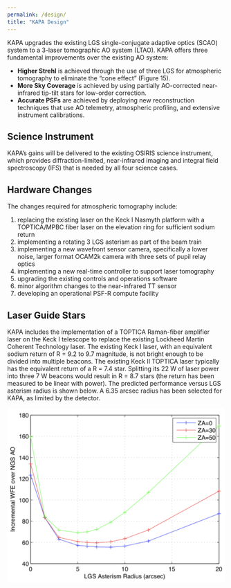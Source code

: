 ```yaml
---
permalink: /design/
title: "KAPA Design"
---
```


KAPA upgrades the existing LGS single-conjugate adaptive optics (SCAO) system to
a 3-laser tomographic AO system (LTAO). KAPA offers three fundamental
improvements over the existing AO system:

* **Higher Strehl** is achieved through the use of three LGS for
atmospheric tomography to eliminate the “cone effect” (Figure 15).
* **More Sky Coverage** is achieved by using partially AO-corrected near-infrared tip-tilt stars for low-order correction.
* **Accurate PSFs** are achieved by deploying new reconstruction techniques that use AO telemetry, atmospheric profiling, and extensive instrument calibrations.


## Science Instrument
KAPA’s gains will be delivered to the existing OSIRIS science
instrument, which provides diffraction-limited, near-infrared imaging
and integral field spectroscopy (IFS) that is needed by all four
science cases.

## Hardware Changes
The changes required for atmospheric tomography include:
1. replacing the existing laser on the Keck I Nasmyth platform with a
   TOPTICA/MPBC fiber laser on the elevation ring for sufficient sodium return
2. implementing a rotating 3 LGS asterism as part of the beam train
3. implementing a new wavefront sensor camera, specifically a lower
noise, larger format OCAM2k camera with three sets of pupil relay
optics
4. implementing a new real-time controller to support laser
tomography
5. upgrading the existing controls and operations software
6. minor algorithm changes to the near-infrared TT sensor
7. developing an operational PSF-R compute facility

## Laser Guide Stars
KAPA includes the implementation of a TOPTICA Raman-fiber amplifier
laser on the Keck I telescope to replace the existing Lockheed Martin
Coherent Technology laser. The existing Keck I laser, with an
equivalent sodium return of R = 9.2 to 9.7 magnitude, is not bright
enough to be divided into multiple beacons. The existing Keck II
TOPTICA laser typically has the equivalent return of a R = 7.4
star. Splitting its 22 W of laser power into three 7 W beacons would
result in R = 8.7 stars (the return has been measured to be linear
with power). The predicted performance versus LGS asterism radius is
shown below. A 6.35 arcsec radius has been selected for KAPA,
as limited by the detector.

![LGS Asterism Radius](/assets/images/lgs_radius.png)




